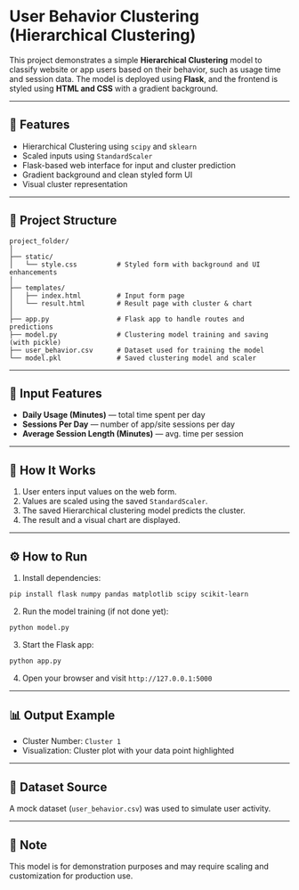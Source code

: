 # User Behavior Clustering (Hierarchical Clustering)

This project demonstrates a simple **Hierarchical Clustering** model to classify website or app users based on their behavior, such as usage time and session data. The model is deployed using **Flask**, and the frontend is styled using **HTML and CSS** with a gradient background.

---

## 🚀 Features
- Hierarchical Clustering using `scipy` and `sklearn`
- Scaled inputs using `StandardScaler`
- Flask-based web interface for input and cluster prediction
- Gradient background and clean styled form UI
- Visual cluster representation

---

## 📂 Project Structure

```
project_folder/
│
├── static/
│   └── style.css          # Styled form with background and UI enhancements
│
├── templates/
│   ├── index.html         # Input form page
│   └── result.html        # Result page with cluster & chart
│
├── app.py                 # Flask app to handle routes and predictions
├── model.py               # Clustering model training and saving (with pickle)
├── user_behavior.csv      # Dataset used for training the model
└── model.pkl              # Saved clustering model and scaler
```

---

## 🧠 Input Features
- **Daily Usage (Minutes)** — total time spent per day
- **Sessions Per Day** — number of app/site sessions per day
- **Average Session Length (Minutes)** — avg. time per session

---

## 📌 How It Works
1. User enters input values on the web form.
2. Values are scaled using the saved `StandardScaler`.
3. The saved Hierarchical clustering model predicts the cluster.
4. The result and a visual chart are displayed.

---

## ⚙️ How to Run

1. Install dependencies:
```bash
pip install flask numpy pandas matplotlib scipy scikit-learn
```

2. Run the model training (if not done yet):
```bash
python model.py
```

3. Start the Flask app:
```bash
python app.py
```

4. Open your browser and visit `http://127.0.0.1:5000`

---

## 📊 Output Example
- Cluster Number: `Cluster 1`
- Visualization: Cluster plot with your data point highlighted

---

## 📁 Dataset Source
A mock dataset (`user_behavior.csv`) was used to simulate user activity.

---

## 📌 Note
This model is for demonstration purposes and may require scaling and customization for production use.